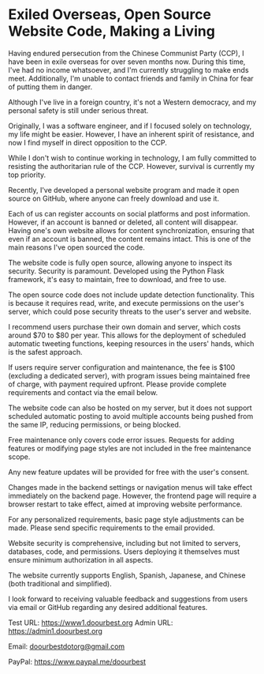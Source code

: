 # Exiled Overseas, Open Source Website Code, Making a Living

Having endured persecution from the Chinese Communist Party (CCP), I have been in exile overseas for over seven months now. During this time, I've had no income whatsoever, and I'm currently struggling to make ends meet. Additionally, I'm unable to contact friends and family in China for fear of putting them in danger.

Although I've live in a foreign country, it's not a Western democracy, and my personal safety is still under serious threat.

Originally, I was a software engineer, and if I focused solely on technology, my life might be easier. However, I have an inherent spirit of resistance, and now I find myself in direct opposition to the CCP.

While I don't wish to continue working in technology, I am fully committed to resisting the authoritarian rule of the CCP. However, survival is currently my top priority.

Recently, I've developed a personal website program and made it open source on GitHub, where anyone can freely download and use it.

Each of us can register accounts on social platforms and post information. However, if an account is banned or deleted, all content will disappear. Having one's own website allows for content synchronization, ensuring that even if an account is banned, the content remains intact. This is one of the main reasons I've open sourced the code.

The website code is fully open source, allowing anyone to inspect its security. Security is paramount. Developed using the Python Flask framework, it's easy to maintain, free to download, and free to use.

The open source code does not include update detection functionality. This is because it requires read, write, and execute permissions on the user's server, which could pose security threats to the user's server and website.

I recommend users purchase their own domain and server, which costs around $70 to $80 per year. This allows for the deployment of scheduled automatic tweeting functions, keeping resources in the users' hands, which is the safest approach.

If users require server configuration and maintenance, the fee is $100 (excluding a dedicated server), with program issues being maintained free of charge, with payment required upfront. Please provide complete requirements and contact via the email below.

The website code can also be hosted on my server, but it does not support scheduled automatic posting to avoid multiple accounts being pushed from the same IP, reducing permissions, or being blocked.

Free maintenance only covers code error issues. Requests for adding features or modifying page styles are not included in the free maintenance scope.

Any new feature updates will be provided for free with the user's consent.

Changes made in the backend settings or navigation menus will take effect immediately on the backend page. However, the frontend page will require a browser restart to take effect, aimed at improving website performance.

For any personalized requirements, basic page style adjustments can be made. Please send specific requirements to the email provided.

Website security is comprehensive, including but not limited to servers, databases, code, and permissions. Users deploying it themselves must ensure minimum authorization in all aspects.

The website currently supports English, Spanish, Japanese, and Chinese (both traditional and simplified).

I look forward to receiving valuable feedback and suggestions from users via email or GitHub regarding any desired additional features.

Test URL: https://www1.doourbest.org
Admin URL: https://admin1.doourbest.org

Email: doourbestdotorg@gmail.com

PayPal: https://www.paypal.me/doourbest